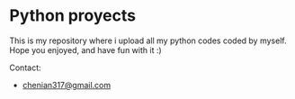 # Python proyects
This is my repository where i upload all my python codes coded by myself. 
Hope you enjoyed, and have fun with it :)

Contact:
- chenian317@gmail.com
